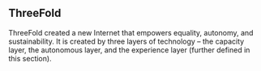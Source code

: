 ## ThreeFold

ThreeFold created a new Internet that empowers equality, autonomy, and sustainability. It is created by three layers of technology – the capacity layer, the autonomous layer, and the experience layer (further defined in this section).